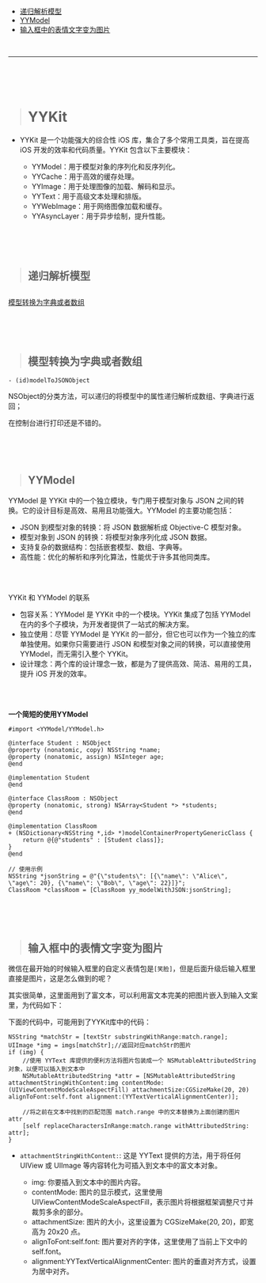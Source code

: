 > <h1 id=""></h1>
- [递归解析模型](#递归解析模型)
- [YYModel](#YYModel)
- [输入框中的表情文字变为图片](#输入框中的表情文字变为图片)



<br/>

***

<br/><br/><br/>

> <h1 id="YYKit">YYKit</h1>

- YYKit 是一个功能强大的综合性 iOS 库，集合了多个常用工具类，旨在提高 iOS 开发的效率和代码质量。YYKit 包含以下主要模块：

	- YYModel：用于模型对象的序列化和反序列化。
	- YYCache：用于高效的缓存处理。
	- YYImage：用于处理图像的加载、解码和显示。
	- YYText：用于高级文本处理和排版。
	- YYWebImage：用于网络图像加载和缓存。
	- YYAsyncLayer：用于异步绘制，提升性能。

<br/><br/><br/>

> <h2 id="递归解析模型">递归解析模型</h2>


> <h2 id=""></h2>
[模型转换为字典或者数组](#模型转换为字典或者数组)


<br/><br/><br/>

> <h2 id="模型转换为字典或者数组">模型转换为字典或者数组</h2>

```
- (id)modelToJSONObject
```

NSObject的分类方法，可以递归的将模型中的属性递归解析成数组、字典进行返回；

在控制台进行打印还是不错的。


<br/><br/><br/>

> <h2 id="YYModel">YYModel</h2>

YYModel 是 YYKit 中的一个独立模块，专门用于模型对象与 JSON 之间的转换。它的设计目标是高效、易用且功能强大。YYModel 的主要功能包括：

- JSON 到模型对象的转换：将 JSON 数据解析成 Objective-C 模型对象。
- 模型对象到 JSON 的转换：将模型对象序列化成 JSON 数据。
- 支持复杂的数据结构：包括嵌套模型、数组、字典等。
- 高性能：优化的解析和序列化算法，性能优于许多其他同类库。


<br/><br/>

YYKit 和 YYModel 的联系
- 包容关系：YYModel 是 YYKit 中的一个模块。YYKit 集成了包括 YYModel 在内的多个子模块，为开发者提供了一站式的解决方案。
- 独立使用：尽管 YYModel 是 YYKit 的一部分，但它也可以作为一个独立的库单独使用。如果你只需要进行 JSON 和模型对象之间的转换，可以直接使用 YYModel，而无需引入整个 YYKit。
- 设计理念：两个库的设计理念一致，都是为了提供高效、简洁、易用的工具，提升 iOS 开发的效率。


<br/><br/>


**一个简短的使用YYModel**

```
#import <YYModel/YYModel.h>

@interface Student : NSObject
@property (nonatomic, copy) NSString *name;
@property (nonatomic, assign) NSInteger age;
@end

@implementation Student
@end

@interface ClassRoom : NSObject
@property (nonatomic, strong) NSArray<Student *> *students;
@end

@implementation ClassRoom
+ (NSDictionary<NSString *,id> *)modelContainerPropertyGenericClass {
    return @{@"students" : [Student class]};
}
@end

// 使用示例
NSString *jsonString = @"{\"students\": [{\"name\": \"Alice\", \"age\": 20}, {\"name\": \"Bob\", \"age\": 22}]}";
ClassRoom *classRoom = [ClassRoom yy_modelWithJSON:jsonString];
```


<br/><br/><br/>

> <h2 id="输入框中的表情文字变为图片">输入框中的表情文字变为图片</h2>

微信在最开始的时候输入框里的自定义表情包是`‌[笑脸]`，但是后面升级后输入框里直接是图片，这是怎么做到的呢？

其实很简单，这里面用到了富文本，可以利用富文本完美的把图片嵌入到输入文案里，为代码如下：

下面的代码中，可能用到了YYKit库中的代码：

```
NSString *matchStr = [textStr substringWithRange:match.range];
UIImage *img = imgs[matchStr];//返回对应matchStr的图片
if (img) {    
	//使用 YYText 库提供的便利方法将图片包装成一个 NSMutableAttributedString 对象，以便可以插入到文本中
    NSMutableAttributedString *attr = [NSMutableAttributedString attachmentStringWithContent:img contentMode:(UIViewContentModeScaleAspectFill) attachmentSize:CGSizeMake(20, 20) alignToFont:self.font alignment:(YYTextVerticalAlignmentCenter)];
    
    //将之前在文本中找到的匹配范围 match.range 中的文本替换为上面创建的图片 attr
    [self replaceCharactersInRange:match.range withAttributedString: attr];
}
```

- `attachmentStringWithContent:`: 这是 YYText 提供的方法，用于将任何 UIView 或 UIImage 等内容转化为可插入到文本中的富文本对象。

	- img: 你要插入到文本中的图片内容。
	- contentMode: 图片的显示模式，这里使用 UIViewContentModeScaleAspectFill，表示图片将根据框架调整尺寸并裁剪多余的部分。
	- attachmentSize: 图片的大小，这里设置为 CGSizeMake(20, 20)，即宽高为 20x20 点。
	- alignToFont:self.font: 图片要对齐的字体，这里使用了当前上下文中的 self.font。
	- alignment:YYTextVerticalAlignmentCenter: 图片的垂直对齐方式，设置为居中对齐。



